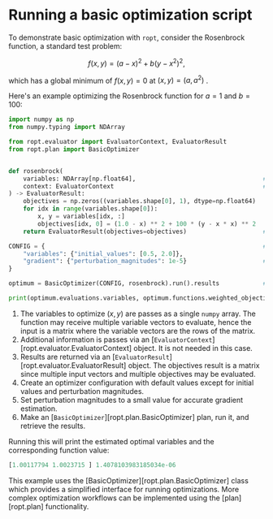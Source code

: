 # Running a basic optimization script

To demonstrate basic optimization with `ropt`, consider the Rosenbrock function,
a standard test problem:

$$ f(x,y) = (a - x)^2 + b (y - x^2)^2, $$

which has a global minimum of $f(x, y) = 0$ at $(x, y) = (a, a^2)$ .

Here's an example optimizing the Rosenbrock function for $a = 1$ and $b = 100$:

```python
import numpy as np
from numpy.typing import NDArray

from ropt.evaluator import EvaluatorContext, EvaluatorResult
from ropt.plan import BasicOptimizer


def rosenbrock(
    variables: NDArray[np.float64],                                   # (1)!
    context: EvaluatorContext                                         # (2)!
) -> EvaluatorResult:
    objectives = np.zeros((variables.shape[0], 1), dtype=np.float64)
    for idx in range(variables.shape[0]):
        x, y = variables[idx, :]
        objectives[idx, 0] = (1.0 - x) ** 2 + 100 * (y - x * x) ** 2
    return EvaluatorResult(objectives=objectives)                     # (3)!

CONFIG = {                                                            # (4)!
    "variables": {"initial_values": [0.5, 2.0]},
    "gradient": {"perturbation_magnitudes": 1e-5}                     # (5)!
}

optimum = BasicOptimizer(CONFIG, rosenbrock).run().results            # (6)!

print(optimum.evaluations.variables, optimum.functions.weighted_objective)
```

1. The variables to optimize ($x, y$) are passes as a single `numpy` array. The
   function may receive multiple variable vectors to evaluate, hence the input
   is a matrix where the variable vectors are the rows of the matrix.
2. Additional information is passes via an
   [`EvaluatorContext`][ropt.evaluator.EvaluatorContext] object. It is not
   needed in this case.
3. Results are returned via an
   [`EvaluatorResult`][ropt.evaluator.EvaluatorResult] object. The objectives
   result is a matrix since multiple input vectors and multiple objectives may
   be evaluated.
4. Create an optimizer configuration with default values except for initial
   values and perturbation magnitudes.
5. Set perturbation magnitudes to a small value for accurate gradient
   estimation.
6. Make an [`BasicOptimizer`][ropt.plan.BasicOptimizer] plan, run it, and
   retrieve the results.

Running this will print the estimated optimal variables and the corresponding
function value:

```python
[1.00117794 1.0023715 ] 1.4078103983185034e-06
```

This example uses the [BasicOptimizer][ropt.plan.BasicOptimizer] class which
provides a simplified interface for running optimizations. More complex
optimization workflows can be implemented using the [plan][ropt.plan]
functionality.